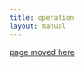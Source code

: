 ```yaml
---
title: operation
layout: manual
---
```


[page moved here](https://github.com/nortd/lasersaur/wiki/operation)
